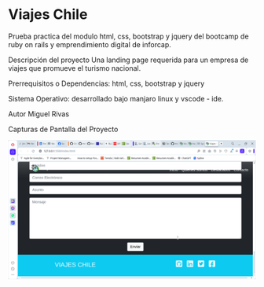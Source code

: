 # Viajes Chile
Prueba practica del modulo html, css, bootstrap y jquery del bootcamp de ruby on rails y emprendimiento digital de inforcap.

Descripción del proyecto
Una landing page requerida para un empresa de viajes que promueve el turismo nacional.

Prerrequisitos o Dependencias: html, css, bootstrap y jquery

Sistema Operativo: desarrollado bajo manjaro linux y vscode - ide.

Autor
Miguel Rivas

Capturas de Pantalla del Proyecto


![alt text](image.png)